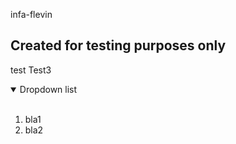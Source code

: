  infa-flevin
## Created for testing purposes only
test
Test3<br>

<details open>
<summary>Dropdown list</summary>
<br>

1. bla1
2. bla2

</details>
